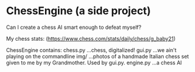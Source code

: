 # ChessEngine (a side project)
Can I create a chess AI smart enough to defeat myself?

My chess stats: (https://www.chess.com/stats/daily/chess/g_baby21)

ChessEngine contains:
chess.py    ...chess, digitalized!
gui.py      ...we ain't playing on the commandline
img/        ...photos of a handmade Italian chess set given to me by my Grandmother. Used by gui.py.
engine.py   ...a chess AI
